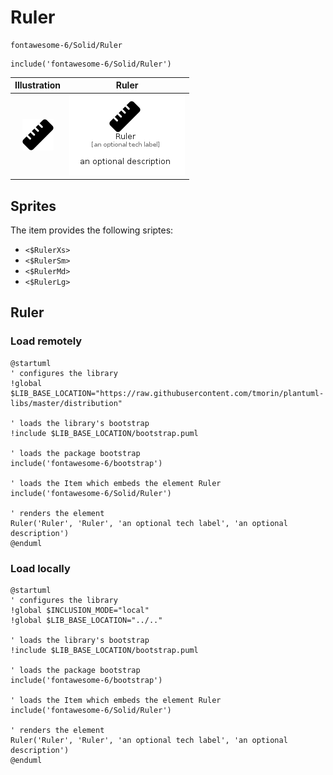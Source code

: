 # Ruler


```text
fontawesome-6/Solid/Ruler
```

```text
include('fontawesome-6/Solid/Ruler')
```



| Illustration | Ruler |
| :---: | :---: |
| ![illustration for Illustration](../../fontawesome-6/Solid/Ruler.png) | ![illustration for Ruler](../../fontawesome-6/Solid/Ruler.Local.png) |



## Sprites
The item provides the following sriptes:

- `<$RulerXs>`
- `<$RulerSm>`
- `<$RulerMd>`
- `<$RulerLg>`





## Ruler

### Load remotely
```plantuml
@startuml
' configures the library
!global $LIB_BASE_LOCATION="https://raw.githubusercontent.com/tmorin/plantuml-libs/master/distribution"

' loads the library's bootstrap
!include $LIB_BASE_LOCATION/bootstrap.puml

' loads the package bootstrap
include('fontawesome-6/bootstrap')

' loads the Item which embeds the element Ruler
include('fontawesome-6/Solid/Ruler')

' renders the element
Ruler('Ruler', 'Ruler', 'an optional tech label', 'an optional description')
@enduml
```

### Load locally
```plantuml
@startuml
' configures the library
!global $INCLUSION_MODE="local"
!global $LIB_BASE_LOCATION="../.."

' loads the library's bootstrap
!include $LIB_BASE_LOCATION/bootstrap.puml

' loads the package bootstrap
include('fontawesome-6/bootstrap')

' loads the Item which embeds the element Ruler
include('fontawesome-6/Solid/Ruler')

' renders the element
Ruler('Ruler', 'Ruler', 'an optional tech label', 'an optional description')
@enduml
```

